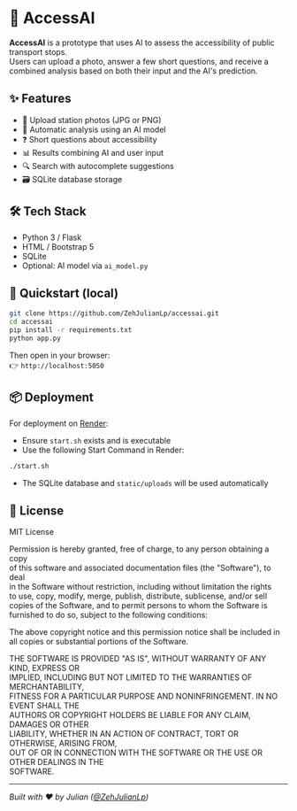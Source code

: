 # 🧠 AccessAI

**AccessAI** is a prototype that uses AI to assess the accessibility of public transport stops.  
Users can upload a photo, answer a few short questions, and receive a combined analysis based on both their input and the AI's prediction.

## ✨ Features

- 🚉 Upload station photos (JPG or PNG)
- 🤖 Automatic analysis using an AI model
- ❓ Short questions about accessibility
- 📊 Results combining AI and user input
- 🔍 Search with autocomplete suggestions
- 🗃️ SQLite database storage

## 🛠️ Tech Stack

- Python 3 / Flask
- HTML / Bootstrap 5
- SQLite
- Optional: AI model via `ai_model.py`

## 🚀 Quickstart (local)

```bash
git clone https://github.com/ZehJulianLp/accessai.git
cd accessai
pip install -r requirements.txt
python app.py
```

Then open in your browser:  
👉 `http://localhost:5050`

## 📦 Deployment

For deployment on [Render](https://render.com):
- Ensure `start.sh` exists and is executable
- Use the following Start Command in Render:

```bash
./start.sh
```

- The SQLite database and `static/uploads` will be used automatically

## 📄 License

MIT License

Permission is hereby granted, free of charge, to any person obtaining a copy  
of this software and associated documentation files (the "Software"), to deal  
in the Software without restriction, including without limitation the rights  
to use, copy, modify, merge, publish, distribute, sublicense, and/or sell  
copies of the Software, and to permit persons to whom the Software is  
furnished to do so, subject to the following conditions:

The above copyright notice and this permission notice shall be included in  
all copies or substantial portions of the Software.

THE SOFTWARE IS PROVIDED "AS IS", WITHOUT WARRANTY OF ANY KIND, EXPRESS OR  
IMPLIED, INCLUDING BUT NOT LIMITED TO THE WARRANTIES OF MERCHANTABILITY,  
FITNESS FOR A PARTICULAR PURPOSE AND NONINFRINGEMENT. IN NO EVENT SHALL THE  
AUTHORS OR COPYRIGHT HOLDERS BE LIABLE FOR ANY CLAIM, DAMAGES OR OTHER  
LIABILITY, WHETHER IN AN ACTION OF CONTRACT, TORT OR OTHERWISE, ARISING FROM,  
OUT OF OR IN CONNECTION WITH THE SOFTWARE OR THE USE OR OTHER DEALINGS IN THE  
SOFTWARE.

---

*Built with ❤️ by Julian ([@ZehJulianLp](https://github.com/ZehJulianLp))*
